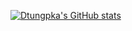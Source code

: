 [![Dtungpka's GitHub stats](https://github-readme-stats.vercel.app/api?username=dtungpka&show_icons=true&theme=algolia)](https://github.com/dtungpka)
